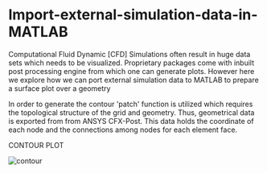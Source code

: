 # Import-external-simulation-data-in-MATLAB

Computational Fluid Dynamic [CFD] Simulations often result in huge data sets which needs to be visualized. Proprietary packages come with inbuilt post processing
engine from which one can generate plots. However here we explore how we can port external simulation data to MATLAB to prepare a surface plot over a geometry

In order to generate the contour 'patch' function is utilized which requires the topological structure of the grid and geometry. Thus, geometrical data is exported from 
from ANSYS CFX-Post. This data holds the coordinate of each node and the connections among nodes for each element face. 

CONTOUR PLOT

![contour](https://user-images.githubusercontent.com/79316741/201527446-3d3d8a1d-d296-4b70-be53-036092731e0e.jpg)

